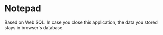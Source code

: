 # Notepad

Based on Web SQL.
In case you close this application, the data you stored stays in browser's database.
